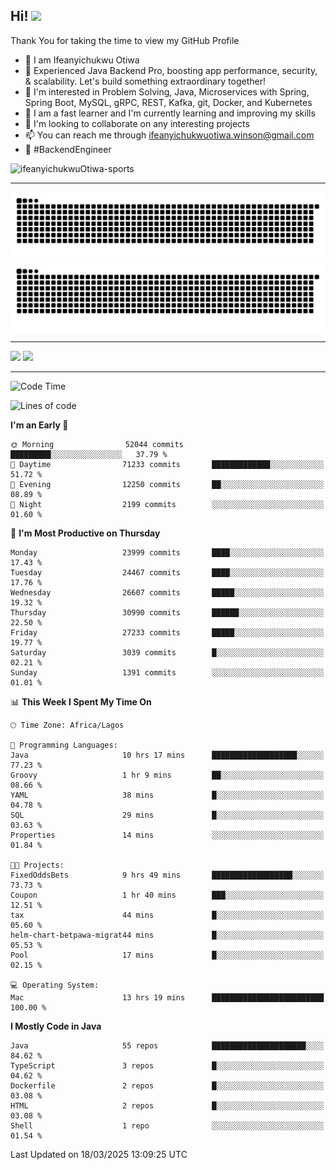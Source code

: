 <!-- BLOG-POST-LIST:START --><!-- BLOG-POST-LIST:END -->

## Hi! <img src="https://media.giphy.com/media/hvRJCLFzcasrR4ia7z/giphy.gif" width="4%"> 

Thank You for taking the time to view my GitHub Profile

- 👋 I am Ifeanyichukwu Otiwa
- 🚀 Experienced Java Backend Pro, boosting app performance, security, & scalability. Let's build something extraordinary together!
- 👀 I'm interested in Problem Solving, Java, Microservices with Spring, Spring Boot, MySQL, gRPC, REST, Kafka, git, Docker, and Kubernetes
- 🌱 I am a fast learner and I'm currently learning and improving my skills
- 💞️ I'm looking to collaborate on any interesting projects
- 📫 You can reach me through ifeanyichukwuotiwa.winson@gmail.com
- 🚀 #BackendEngineer

<p align="left" marginTop="10px"> <img src="https://komarev.com/ghpvc/?username=ifeanyichukwuOtiwa-sports&label=Profile%20views&color=0e75b6&style=for-the-badge" alt="ifeanyichukwuOtiwa-sports" /> </p>

***

<!--🐍📈SNAKEGRAPH / 🌐WEBSITE: https://github.com/Platane/snk -->
![github contribution grid snake animation](https://raw.githubusercontent.com/ifeanyichukwuOtiwa-sports/ifeanyichukwuOtiwa-sports/output/github-contribution-grid-snake-dark.svg#gh-dark-mode-only)![github contribution grid snake animation](https://raw.githubusercontent.com/ifeanyichukwuOtiwa-sports/ifeanyichukwuOtiwa-sports/output/github-contribution-grid-snake.svg#gh-light-mode-only)

***

<p float="left">
  <img float="left" src="https://github-readme-stats.vercel.app/api?username=ifeanyichukwuOtiwa-sports&count_private=true&include_all_commits=true&theme=react&show_icons=true" />
  <img float="right" src="https://github-readme-stats.vercel.app/api/top-langs/?username=ifeanyichukwuOtiwa-sports&layout=compact&show_icons=true&theme=react" /> 
</p>

***



<!--START_SECTION:waka-->
![Code Time](http://img.shields.io/badge/Code%20Time-3%2C552%20hrs%202%20mins-blue)

![Lines of code](https://img.shields.io/badge/From%20Hello%20World%20I%27ve%20Written-41.1%20million%20lines%20of%20code-blue)

**I'm an Early 🐤** 

```text
🌞 Morning                52044 commits       █████████░░░░░░░░░░░░░░░░   37.79 % 
🌆 Daytime                71233 commits       █████████████░░░░░░░░░░░░   51.72 % 
🌃 Evening                12250 commits       ██░░░░░░░░░░░░░░░░░░░░░░░   08.89 % 
🌙 Night                  2199 commits        ░░░░░░░░░░░░░░░░░░░░░░░░░   01.60 % 
```
📅 **I'm Most Productive on Thursday** 

```text
Monday                   23999 commits       ████░░░░░░░░░░░░░░░░░░░░░   17.43 % 
Tuesday                  24467 commits       ████░░░░░░░░░░░░░░░░░░░░░   17.76 % 
Wednesday                26607 commits       █████░░░░░░░░░░░░░░░░░░░░   19.32 % 
Thursday                 30990 commits       ██████░░░░░░░░░░░░░░░░░░░   22.50 % 
Friday                   27233 commits       █████░░░░░░░░░░░░░░░░░░░░   19.77 % 
Saturday                 3039 commits        █░░░░░░░░░░░░░░░░░░░░░░░░   02.21 % 
Sunday                   1391 commits        ░░░░░░░░░░░░░░░░░░░░░░░░░   01.01 % 
```


📊 **This Week I Spent My Time On** 

```text
🕑︎ Time Zone: Africa/Lagos

💬 Programming Languages: 
Java                     10 hrs 17 mins      ███████████████████░░░░░░   77.23 % 
Groovy                   1 hr 9 mins         ██░░░░░░░░░░░░░░░░░░░░░░░   08.66 % 
YAML                     38 mins             █░░░░░░░░░░░░░░░░░░░░░░░░   04.78 % 
SQL                      29 mins             █░░░░░░░░░░░░░░░░░░░░░░░░   03.63 % 
Properties               14 mins             ░░░░░░░░░░░░░░░░░░░░░░░░░   01.84 % 

🐱‍💻 Projects: 
FixedOddsBets            9 hrs 49 mins       ██████████████████░░░░░░░   73.73 % 
Coupon                   1 hr 40 mins        ███░░░░░░░░░░░░░░░░░░░░░░   12.51 % 
tax                      44 mins             █░░░░░░░░░░░░░░░░░░░░░░░░   05.60 % 
helm-chart-betpawa-migrat44 mins             █░░░░░░░░░░░░░░░░░░░░░░░░   05.53 % 
Pool                     17 mins             █░░░░░░░░░░░░░░░░░░░░░░░░   02.15 % 

💻 Operating System: 
Mac                      13 hrs 19 mins      █████████████████████████   100.00 % 
```

**I Mostly Code in Java** 

```text
Java                     55 repos            █████████████████████░░░░   84.62 % 
TypeScript               3 repos             █░░░░░░░░░░░░░░░░░░░░░░░░   04.62 % 
Dockerfile               2 repos             █░░░░░░░░░░░░░░░░░░░░░░░░   03.08 % 
HTML                     2 repos             █░░░░░░░░░░░░░░░░░░░░░░░░   03.08 % 
Shell                    1 repo              ░░░░░░░░░░░░░░░░░░░░░░░░░   01.54 % 
```




 Last Updated on 18/03/2025 13:09:25 UTC
<!--END_SECTION:waka-->

<!--
<p align="center">
![trophy](https://github-profile-trophy.vercel.app/?username=ifeanyichukwuOtiwa-sports&theme=onedark) (https://github.com/ryo-ma/github-profile-trophy)
</p>
-->

<!---
ifeanyi-otiwa/ifeanyi-otiwa is a ✨ special ✨ repository because its `README.md` (this file) appears on your GitHub profile.
You can click the Preview link to take a look at your changes.
--->
